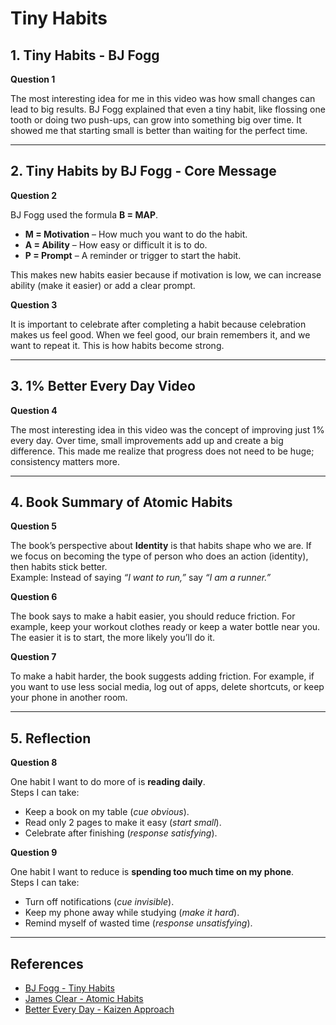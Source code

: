 # Tiny Habits

## 1. Tiny Habits - BJ Fogg  
**Question 1**  

The most interesting idea for me in this video was how small changes can lead to big results. BJ Fogg explained that even a tiny habit, like flossing one tooth or doing two push-ups, can grow into something big over time. It showed me that starting small is better than waiting for the perfect time.  

---

## 2. Tiny Habits by BJ Fogg - Core Message  

**Question 2**  

BJ Fogg used the formula **B = MAP**.  

- **M = Motivation** – How much you want to do the habit.  
- **A = Ability** – How easy or difficult it is to do.  
- **P = Prompt** – A reminder or trigger to start the habit.  

This makes new habits easier because if motivation is low, we can increase ability (make it easier) or add a clear prompt.  

**Question 3**  

It is important to celebrate after completing a habit because celebration makes us feel good. When we feel good, our brain remembers it, and we want to repeat it. This is how habits become strong.  

---

## 3. 1% Better Every Day Video  

**Question 4**  

The most interesting idea in this video was the concept of improving just 1% every day. Over time, small improvements add up and create a big difference. This made me realize that progress does not need to be huge; consistency matters more.  

---

## 4. Book Summary of Atomic Habits  

**Question 5**  

The book’s perspective about **Identity** is that habits shape who we are. If we focus on becoming the type of person who does an action (identity), then habits stick better.  
Example: Instead of saying *“I want to run,”* say *“I am a runner.”*  

**Question 6**  

The book says to make a habit easier, you should reduce friction. For example, keep your workout clothes ready or keep a water bottle near you. The easier it is to start, the more likely you’ll do it.  

**Question 7**  

To make a habit harder, the book suggests adding friction. For example, if you want to use less social media, log out of apps, delete shortcuts, or keep your phone in another room.  

---

## 5. Reflection  

**Question 8**  

One habit I want to do more of is **reading daily**.  
Steps I can take:  
- Keep a book on my table (*cue obvious*).  
- Read only 2 pages to make it easy (*start small*).  
- Celebrate after finishing (*response satisfying*).  

**Question 9**  

One habit I want to reduce is **spending too much time on my phone**.  
Steps I can take:  
- Turn off notifications (*cue invisible*).  
- Keep my phone away while studying (*make it hard*).  
- Remind myself of wasted time (*response unsatisfying*).  

---

## References
- [BJ Fogg - Tiny Habits](https://www.tinyhabits.com/)  
- [James Clear - Atomic Habits](https://jamesclear.com/atomic-habits)  
- [Better Every Day - Kaizen Approach](https://www.kaizen.com/what-is-kaizen.html)  

